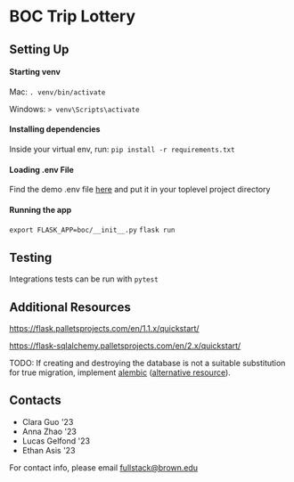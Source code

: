 # BOC Trip Lottery

## Setting Up
#### Starting venv
Mac: 
`. venv/bin/activate`

Windows: 
`> venv\Scripts\activate`

#### Installing dependencies
Inside your virtual env, run: 
`pip install -r requirements.txt`

#### Loading .env File
Find the demo .env file [here](https://drive.google.com/file/d/1k8gmwnB7f437M31O55UKAT-5e8AefVvZ/view) and put it in 
your toplevel project directory

#### Running the app
`export FLASK_APP=boc/__init__.py`
`flask run`

## Testing
Integrations tests can be run with
`pytest`

## Additional Resources
https://flask.palletsprojects.com/en/1.1.x/quickstart/

https://flask-sqlalchemy.palletsprojects.com/en/2.x/quickstart/

TODO: If creating and destroying the database is not a suitable substitution for true migration, implement [alembic](https://alembic.sqlalchemy.org/en/latest/tutorial.html) 
([alternative resource](https://www.compose.com/articles/schema-migrations-with-alembic-python-and-postgresql/)).

## Contacts
* Clara Guo '23
* Anna Zhao '23
* Lucas Gelfond '23
* Ethan Asis '23


For contact info, please email [fullstack@brown.edu](fullstack@brown.edu)


